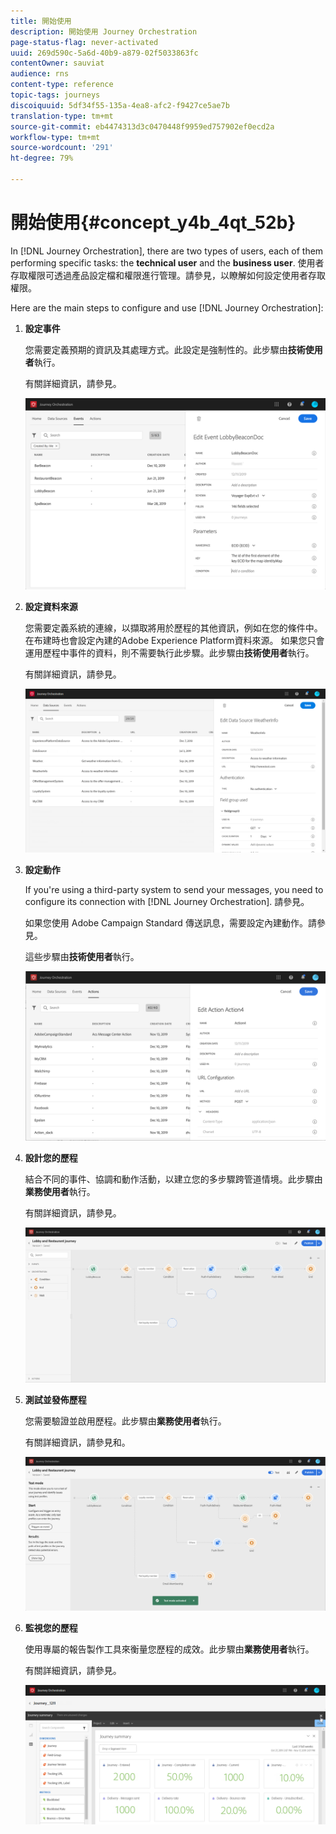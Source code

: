 ```yaml
---
title: 開始使用
description: 開始使用 Journey Orchestration
page-status-flag: never-activated
uuid: 269d590c-5a6d-40b9-a879-02f5033863fc
contentOwner: sauviat
audience: rns
content-type: reference
topic-tags: journeys
discoiquuid: 5df34f55-135a-4ea8-afc2-f9427ce5ae7b
translation-type: tm+mt
source-git-commit: eb4474313d3c0470448f9959ed757902ef0ecd2a
workflow-type: tm+mt
source-wordcount: '291'
ht-degree: 79%

---
```



# 開始使用{#concept_y4b_4qt_52b}

In [!DNL Journey Orchestration], there are two types of users, each of them performing specific tasks: the **technical user** and the **business user**. 使用者存取權限可透過產品設定檔和權限進行管理。請參見[](../about/access-management.md)，以瞭解如何設定使用者存取權限。

Here are the main steps to configure and use [!DNL Journey Orchestration]:

1. **設定事件**

   您需要定義預期的資訊及其處理方式。此設定是強制性的。此步驟由&#x200B;**技術使用者**&#x200B;執行。

   有關詳細資訊，請參見[](../event/about-events.md)。

   ![](../assets/journey7.png)

1. **設定資料來源**

   您需要定義系統的連線，以擷取將用於歷程的其他資訊，例如在您的條件中。在布建時也會設定內建的Adobe Experience Platform資料來源。 如果您只會運用歷程中事件的資料，則不需要執行此步驟。此步驟由&#x200B;**技術使用者**&#x200B;執行。

   有關詳細資訊，請參見[](../datasource/about-data-sources.md)。

   ![](../assets/journey22.png)

1. **設定動作**

   If you&#39;re using a third-party system to send your messages, you need to configure its connection with [!DNL Journey Orchestration]. 請參見[](../action/about-custom-action-configuration.md)。

   如果您使用 Adobe Campaign Standard 傳送訊息，需要設定內建動作。請參見[](../action/working-with-adobe-campaign.md)。

   這些步驟由&#x200B;**技術使用者**&#x200B;執行。

   ![](../assets/custom2.png)

1. **設計您的歷程**

   結合不同的事件、協調和動作活動，以建立您的多步驟跨管道情境。此步驟由&#x200B;**業務使用者**&#x200B;執行。

   有關詳細資訊，請參見[](../building-journeys/journey.md)。

   ![](../assets/journeyuc2_24.png)

1. **測試並發佈歷程**

   您需要驗證並啟用歷程。此步驟由&#x200B;**業務使用者**&#x200B;執行。

   有關詳細資訊，請參見[](../building-journeys/testing-the-journey.md)和[](../building-journeys/publishing-the-journey.md)。

   ![](../assets/journeyuc2_32bis.png)

1. **監視您的歷程**

   使用專屬的報告製作工具來衡量您歷程的成效。此步驟由&#x200B;**業務使用者**&#x200B;執行。

   有關詳細資訊，請參見[](../reporting/about-journey-reports.md)。

   ![](../assets/dynamic_report_journey_12.png)

